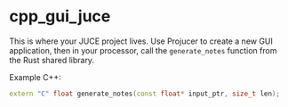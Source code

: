 # cpp_gui_juce

This is where your JUCE project lives. Use Projucer to create a new GUI application,
then in your processor, call the `generate_notes` function from the Rust shared library.

Example C++:
```cpp
extern "C" float generate_notes(const float* input_ptr, size_t len);
```
